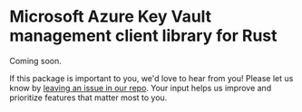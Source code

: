 # Microsoft Azure Key Vault management client library for Rust

Coming soon.

If this package is important to you, we'd love to hear from you! Please let us know by [leaving an issue in our repo](https://github.com/Azure/azure-sdk-for-rust/issues/new/choose). Your input helps us improve and prioritize features that matter most to you.
